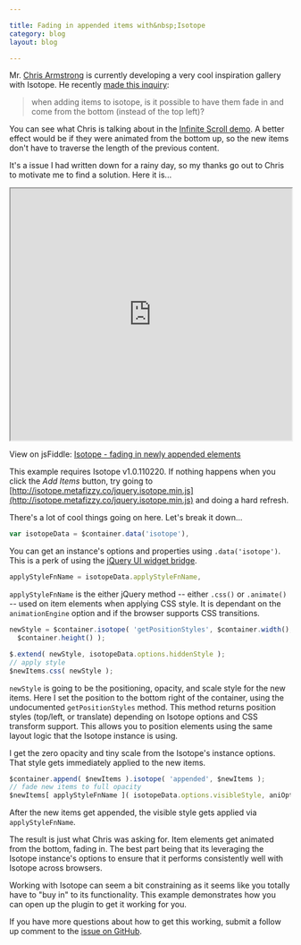 ```yaml
---

title: Fading in appended items with&nbsp;Isotope
category: blog
layout: blog

---
```


Mr. [Chris Armstrong](http://chris-armstrong.com) is currently developing a very cool inspiration gallery with Isotope. He recently [made this inquiry](https://twitter.com/armstrong/status/39378106003234816):

> when adding items to isotope, is it possible to have them fade in and come from the bottom (instead of the top left)?

You can see what Chris is talking about in the [Infinite Scroll demo](http://isotope.metafizzy.co/demos/infinite-scroll.html). A better effect would be if they were animated from the bottom up, so the new items don't have to traverse the length of the previous content.

It's a issue I had written down for a rainy day, so my thanks go out to Chris to motivate me to find a solution. Here it is...

<iframe style="width: 100%; height: 450px" src="http://jsfiddle.net/desandro/MAjzR/5/embedded/result,js,css,html"> </iframe>

View on jsFiddle: [Isotope - fading in newly appended elements](http://jsfiddle.net/desandro/MAjzR/5/)

This example requires Isotope v1.0.110220. If nothing happens when you click the _Add Items_ button, try going to [http://isotope.metafizzy.co/jquery.isotope.min.js](http://isotope.metafizzy.co/jquery.isotope.min.js) and doing a hard refresh.

There's a lot of cool things going on here. Let's break it down...

``` javascript
var isotopeData = $container.data('isotope'),
```

You can get an instance's options and properties using `.data('isotope')`. This is a perk of using the [jQuery UI widget bridge](http://www.erichynds.com/jquery/using-jquery-ui-widget-factory-bridge/).

``` javascript
applyStyleFnName = isotopeData.applyStyleFnName,
```

`applyStyleFnName` is the either jQuery method -- either `.css()` or `.animate()` -- used on item elements when applying CSS style. It is dependant on the `animationEngine` option and if the browser supports CSS transitions.

``` javascript
newStyle = $container.isotope( 'getPositionStyles', $container.width(), 
  $container.height() );

$.extend( newStyle, isotopeData.options.hiddenStyle );
// apply style
$newItems.css( newStyle );
```

`newStyle` is going to be the positioning, opacity, and scale style for the new items. Here I set the position to the bottom right of the container, using the undocumented `getPositionStyles` method.  This method returns position styles (top/left, or translate) depending on Isotope options and CSS transform support. This allows you to position elements using the same layout logic that the Isotope instance is using.


I get the zero opacity and tiny scale from the Isotope's instance options.  That style gets immediately applied to the new items.

``` javascript
$container.append( $newItems ).isotope( 'appended', $newItems );
// fade new items to full opacity
$newItems[ applyStyleFnName ]( isotopeData.options.visibleStyle, aniOpts);
```

After the new items get appended, the visible style gets applied via `applyStyleFnName`.

The result is just what Chris was asking for. Item elements get animated from the bottom, fading in. The best part being that its leveraging the Isotope instance's options to ensure that it performs consistently well with Isotope across browsers.

Working with Isotope can seem a bit constraining as it seems like you totally have to "buy in" to its functionality. This example demonstrates how you can open up the plugin to get it working for you.

If you have more questions about how to get this working, submit a follow up comment to the [issue on GitHub](https://github.com/desandro/isotope/issues/issue/18).


